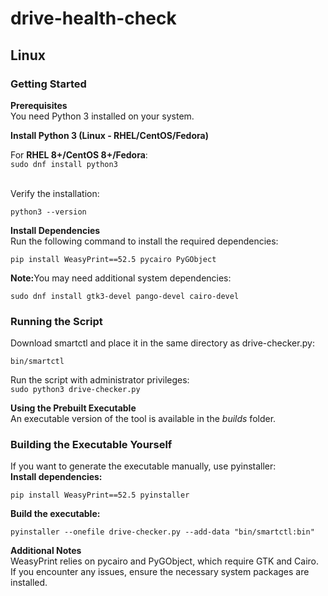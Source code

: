 # drive-health-check
<h2>Linux</h2>
<h3>Getting Started</h3>
<b>Prerequisites</b><br/>
You need Python 3 installed on your system.<br/>

<b>Install Python 3 (Linux - RHEL/CentOS/Fedora)</b>

For <b>RHEL 8+/CentOS 8+/Fedora</b>:<br/>
```sudo dnf install python3```

<br/>
Verify the installation:

```python3 --version```

<b>Install Dependencies</b><br/>
Run the following command to install the required dependencies:<br/>

```pip install WeasyPrint==52.5 pycairo PyGObject```
<br/>

<b>Note:</b>You may need additional system dependencies:<br/>

```sudo dnf install gtk3-devel pango-devel cairo-devel```
<br/>

<h3>Running the Script</h3>
Download smartctl and place it in the same directory as drive-checker.py:<br/>

```bin/smartctl```

Run the script with administrator privileges:<br/>
```sudo python3 drive-checker.py```
<br/>

<b>Using the Prebuilt Executable</b><br/>
An executable version of the tool is available in the <i>builds</i> folder.<br/>

<h3>Building the Executable Yourself</h3>
If you want to generate the executable manually, use pyinstaller:
<br/>
<b>Install dependencies:</b><br/>

```pip install WeasyPrint==52.5 pyinstaller```
<br/>

<b>Build the executable:</b><br/>

```pyinstaller --onefile drive-checker.py --add-data "bin/smartctl:bin"```
<br/>

<b>Additional Notes</b><br/>
WeasyPrint relies on pycairo and PyGObject, which require GTK and Cairo.<br/>
If you encounter any issues, ensure the necessary system packages are installed.<br/>